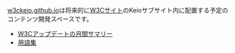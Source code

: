 [w3ckeio.github.io](https://w3ckeio.github.io)は将来的に[W3Cサイト](https://w3.org)のKeioサブサイト内に配置する予定のコンテンツ開発スペースです。

* [W3Cアップデートの月間サマリー](monthly-summary/)
* [用語集](glossary/)
